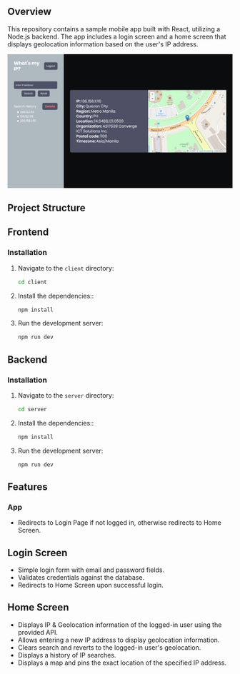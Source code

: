 ## Overview

This repository contains a sample mobile app built with React, utilizing a Node.js backend. The app includes a login screen and a home screen that displays geolocation information based on the user's IP address.

![App Screenshot](./screenshot.png)

## Project Structure

## Frontend

### Installation

1. Navigate to the `client` directory:

   ```bash
   cd client

   ```

2. Install the dependencies::

   ```bash
   npm install

   ```

3. Run the development server:

   ```bash
   npm run dev
   ```

## Backend

### Installation

1. Navigate to the `server` directory:

   ```bash
   cd server

   ```

2. Install the dependencies::

   ```bash
   npm install

   ```

3. Run the development server:

   ```bash
   npm run dev
   ```

## Features

### App

- Redirects to Login Page if not logged in, otherwise redirects to Home Screen.

## Login Screen

- Simple login form with email and password fields.
- Validates credentials against the database.
- Redirects to Home Screen upon successful login.

## Home Screen

- Displays IP & Geolocation information of the logged-in user using the provided API.
- Allows entering a new IP address to display geolocation information.
- Clears search and reverts to the logged-in user's geolocation.
- Displays a history of IP searches.
- Displays a map and pins the exact location of the specified IP address.
